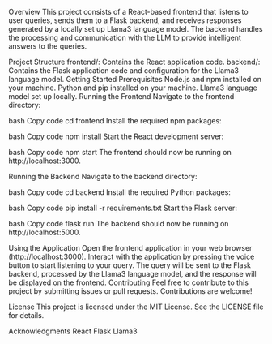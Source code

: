 Overview
This project consists of a React-based frontend that listens to user queries, sends them to a Flask backend, and receives responses generated by a locally set up Llama3 language model. The backend handles the processing and communication with the LLM to provide intelligent answers to the queries.

Project Structure
frontend/: Contains the React application code.
backend/: Contains the Flask application code and configuration for the Llama3 language model.
Getting Started
Prerequisites
Node.js and npm installed on your machine.
Python and pip installed on your machine.
Llama3 language model set up locally.
Running the Frontend
Navigate to the frontend directory:

bash
Copy code
cd frontend
Install the required npm packages:

bash
Copy code
npm install
Start the React development server:

bash
Copy code
npm start
The frontend should now be running on http://localhost:3000.

Running the Backend
Navigate to the backend directory:

bash
Copy code
cd backend
Install the required Python packages:

bash
Copy code
pip install -r requirements.txt
Start the Flask server:

bash
Copy code
flask run
The backend should now be running on http://localhost:5000.

Using the Application
Open the frontend application in your web browser (http://localhost:3000).
Interact with the application by pressing the voice button to start listening to your query.
The query will be sent to the Flask backend, processed by the Llama3 language model, and the response will be displayed on the frontend.
Contributing
Feel free to contribute to this project by submitting issues or pull requests. Contributions are welcome!

License
This project is licensed under the MIT License. See the LICENSE file for details.

Acknowledgments
React
Flask
Llama3
